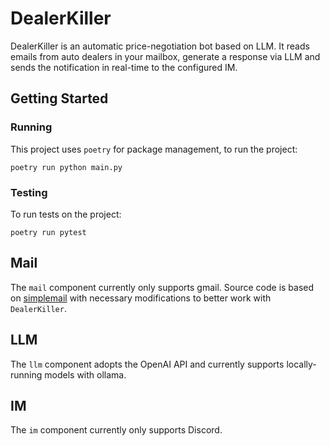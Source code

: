 # DealerKiller

DealerKiller is an automatic price-negotiation bot based on LLM. It reads emails from auto dealers in your mailbox, generate a response via LLM and sends the notification in real-time to the configured IM.

## Getting Started

### Running

This project uses `poetry` for package management, to run the project:

```shell
poetry run python main.py
```

### Testing
To run tests on the project:
```shell
poetry run pytest
```

## Mail

The `mail` component currently only supports gmail. Source code is based on [simplemail](https://github.com/jeremyephron/simplegmail/tree/master) with necessary modifications to better work with `DealerKiller`.

## LLM

The `llm` component adopts the OpenAI API and currently supports locally-running models with ollama.

## IM

The `im` component currently only supports Discord.